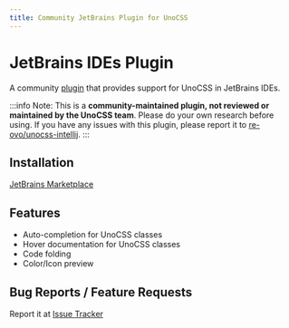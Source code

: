 ```yaml
---
title: Community JetBrains Plugin for UnoCSS
---
```


# JetBrains IDEs Plugin

A community [plugin](https://github.com/re-ovo/unocss-intellij) that provides support for UnoCSS in JetBrains IDEs.

:::info
Note: This is a **community-maintained plugin, not reviewed or maintained by the UnoCSS team**. Please do your own research before using. If you have any issues with this plugin, please report it to [re-ovo/unocss-intellij](https://github.com/re-ovo/unocss-intellij).
:::

## Installation

[JetBrains Marketplace](https://plugins.jetbrains.com/plugin/22204-unocss)

## Features

- Auto-completion for UnoCSS classes
- Hover documentation for UnoCSS classes
- Code folding
- Color/Icon preview

## Bug Reports / Feature Requests

Report it at [Issue Tracker](https://github.com/re-ovo/unocss-intellij/issues)

